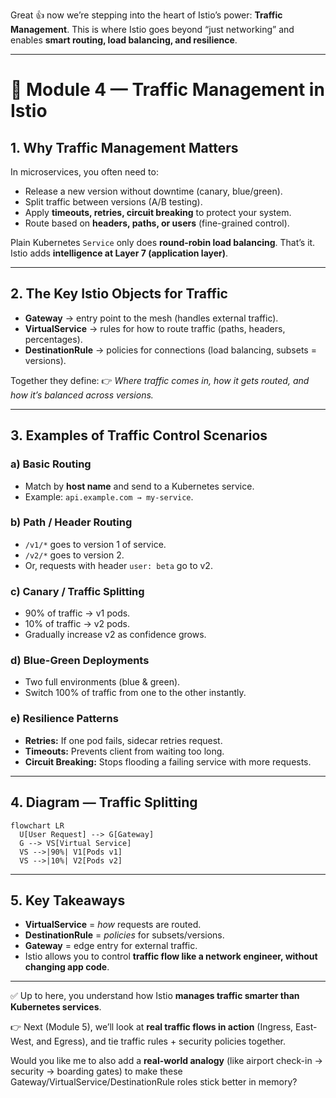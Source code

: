 Great 👍 now we’re stepping into the heart of Istio’s power: **Traffic Management**.
This is where Istio goes beyond “just networking” and enables **smart routing, load balancing, and resilience**.

---

# 📘 Module 4 — Traffic Management in Istio

## 1. Why Traffic Management Matters

In microservices, you often need to:

* Release a new version without downtime (canary, blue/green).
* Split traffic between versions (A/B testing).
* Apply **timeouts, retries, circuit breaking** to protect your system.
* Route based on **headers, paths, or users** (fine-grained control).

Plain Kubernetes `Service` only does **round-robin load balancing**. That’s it.
Istio adds **intelligence at Layer 7 (application layer)**.

---

## 2. The Key Istio Objects for Traffic

* **Gateway** → entry point to the mesh (handles external traffic).
* **VirtualService** → rules for how to route traffic (paths, headers, percentages).
* **DestinationRule** → policies for connections (load balancing, subsets = versions).

Together they define:
👉 *Where traffic comes in, how it gets routed, and how it’s balanced across versions.*

---

## 3. Examples of Traffic Control Scenarios

### a) **Basic Routing**

* Match by **host name** and send to a Kubernetes service.
* Example: `api.example.com → my-service`.

### b) **Path / Header Routing**

* `/v1/*` goes to version 1 of service.
* `/v2/*` goes to version 2.
* Or, requests with header `user: beta` go to v2.

### c) **Canary / Traffic Splitting**

* 90% of traffic → v1 pods.
* 10% of traffic → v2 pods.
* Gradually increase v2 as confidence grows.

### d) **Blue-Green Deployments**

* Two full environments (blue & green).
* Switch 100% of traffic from one to the other instantly.

### e) **Resilience Patterns**

* **Retries:** If one pod fails, sidecar retries request.
* **Timeouts:** Prevents client from waiting too long.
* **Circuit Breaking:** Stops flooding a failing service with more requests.

---

## 4. Diagram — Traffic Splitting

```mermaid
flowchart LR
  U[User Request] --> G[Gateway]
  G --> VS[Virtual Service]
  VS -->|90%| V1[Pods v1]
  VS -->|10%| V2[Pods v2]
```

---

## 5. Key Takeaways

* **VirtualService** = *how* requests are routed.
* **DestinationRule** = *policies* for subsets/versions.
* **Gateway** = edge entry for external traffic.
* Istio allows you to control **traffic flow like a network engineer, without changing app code**.

---

✅ Up to here, you understand how Istio **manages traffic smarter than Kubernetes services**.

👉 Next (Module 5), we’ll look at **real traffic flows in action** (Ingress, East-West, and Egress), and tie traffic rules + security policies together.

Would you like me to also add a **real-world analogy** (like airport check-in → security → boarding gates) to make these Gateway/VirtualService/DestinationRule roles stick better in memory?
